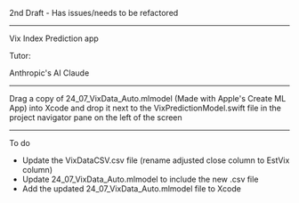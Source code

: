 2nd Draft - Has issues/needs to be refactored

- - - - 

Vix Index Prediction app

Tutor:

Anthropic's AI Claude

- - - -

Drag a copy of 24_07_VixData_Auto.mlmodel (Made with Apple's Create ML App) into Xcode and drop it next to the VixPredictionModel.swift file in the project navigator pane on the left of the screen

- - - -

To do
* Update the VixDataCSV.csv file (rename adjusted close column to EstVix column)
* Update 24_07_VixData_Auto.mlmodel to include the new .csv file
* Add the updated 24_07_VixData_Auto.mlmodel file to Xcode
